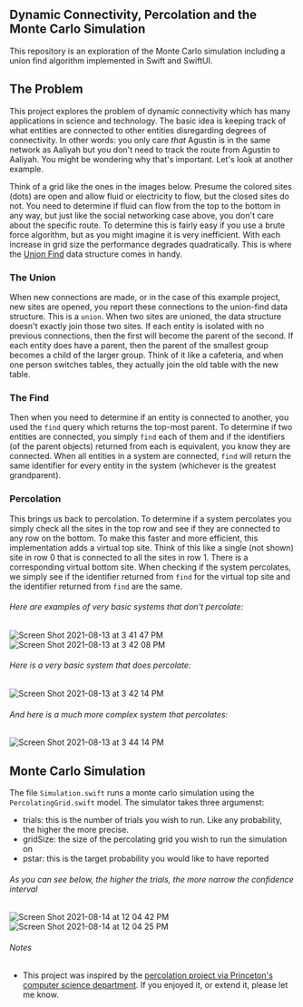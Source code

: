 ## Dynamic Connectivity, Percolation and the Monte Carlo Simulation
This repository is an exploration of the Monte Carlo simulation including a union find algorithm implemented in Swift and SwiftUI.

## The Problem
This project explores the problem of dynamic connectivity which has many applications in science and technology. The basic idea is keeping track of what entities are connected to other entities disregarding degrees of connectivity. In other words: you only care _that_ Agustin is in the same network as Aaliyah but you don't need to track the route from Agustin to Aaliyah. You might be wondering why that's important. Let's look at another example.

Think of a grid like the ones in the images below. Presume the colored sites (dots) are open and allow fluid or electricity to flow, but the closed sites do not. You need to determine if fluid can flow from the top to the bottom in any way, but just like the social networking case above, you don't care about the specific route. To determine this is fairly easy if you use a brute force algorithm, but as you might imagine it is very inefficient. With each increase in grid size the performance degrades quadratically. This is where the [Union Find](https://en.wikipedia.org/wiki/Disjoint-set_data_structure) data structure comes in handy.

### The Union
When new connections are made, or in the case of this example project, new sites are opened, you report these connections to the union-find data structure. This is a `union`. When two sites are unioned, the data structure doesn't exactly join those two sites. If each entity is isolated with no previous connections, then the first will become the parent of the second. If each entity does have a parent, then the parent of the smallest group becomes a child of the larger group. Think of it like a cafeteria, and when one person switches tables, they actually join the old table with the new table.

### The Find
Then when you need to determine if an entity is connected to another, you used the `find` query which returns the top-most parent. To determine if two entities are connected, you simply `find` each of them and if the identifiers (of the parent objects) returned from each is equivalent, you know they are connected. When all entities in a system are connected, `find` will return the same identifier for every entity in the system (whichever is the greatest grandparent).

### Percolation
This brings us back to percolation. To determine if a system percolates you simply check all the sites in the top row and see if they are connected to any row on the bottom. To make this faster and more efficient, this implementation adds a virtual top site. Think of this like a single (not shown) site in row 0 that is connected to all the sites in row 1. There is a corresponding virtual bottom site. When checking if the system percolates, we simply see if the identifier returned from `find` for the virtual top site and the identifier returned from `find` are the same.

###### Here are examples of very basic systems that don't percolate:

![Screen Shot 2021-08-13 at 3 41 47 PM](https://user-images.githubusercontent.com/11002/129410656-0a9e5e7a-b11b-4bf7-94be-63dfe963ec61.png)
![Screen Shot 2021-08-13 at 3 42 08 PM](https://user-images.githubusercontent.com/11002/129410662-16784467-fddd-410e-a1e0-a62f1d86ee57.png)

###### Here is a very basic system that does percolate:

![Screen Shot 2021-08-13 at 3 42 14 PM](https://user-images.githubusercontent.com/11002/129410664-bf508050-5462-4d36-9712-d384f2844a61.png)

###### And here is a much more complex system that percolates:

![Screen Shot 2021-08-13 at 3 44 14 PM](https://user-images.githubusercontent.com/11002/129410819-89db0b73-5aac-48a4-9358-4b97fc2068a8.png)


## Monte Carlo Simulation
The file `Simulation.swift` runs a monte carlo simulation using the `PercolatingGrid.swift` model. The simulator takes three argumenst:
- trials: this is the number of trials you wish to run. Like any probability, the higher the more precise.
- gridSize: the size of the percolating grid you wish to run the simulation on
- pstar: this is the target probability you would like to have reported

###### As you can see below, the higher the trials, the more narrow the confidence interval
![Screen Shot 2021-08-14 at 12 04 42 PM](https://user-images.githubusercontent.com/11002/129452335-c638b42a-c551-4892-b616-a8684d835a31.png)
![Screen Shot 2021-08-14 at 12 04 25 PM](https://user-images.githubusercontent.com/11002/129452342-4c3a4c65-c4cf-4188-89a9-c9b5ee4b890f.png)


###### Notes

* This project was inspired by the [percolation project via Princeton's computer science department](https://coursera.cs.princeton.edu/algs4/assignments/percolation/specification.php). If you enjoyed it, or extend it, please let me know.
